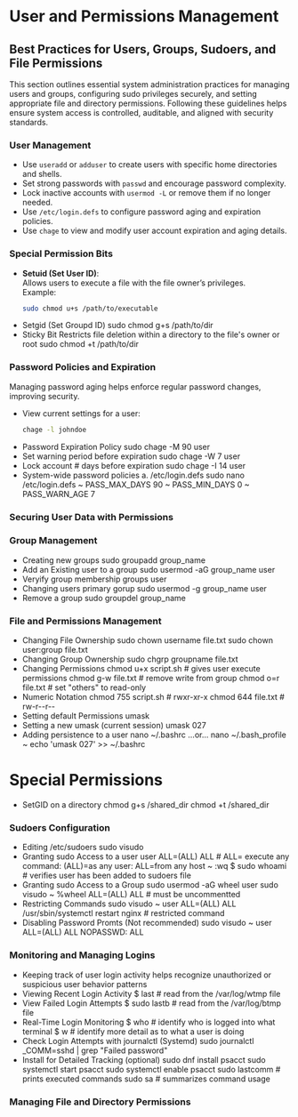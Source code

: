 # User and Permissions Management

## Best Practices for Users, Groups, Sudoers, and File Permissions

This section outlines essential system administration practices for managing users and groups, configuring sudo privileges securely, and setting appropriate file and directory permissions. Following these guidelines helps ensure system access is controlled, auditable, and aligned with security standards.

### User Management

- Use `useradd` or `adduser` to create users with specific home directories and shells.
- Set strong passwords with `passwd` and encourage password complexity.
- Lock inactive accounts with `usermod -L` or remove them if no longer needed.
- Use `/etc/login.defs` to configure password aging and expiration policies.
- Use `chage` to view and modify user account expiration and aging details.

### Special Permission Bits

- **Setuid (Set User ID)**:  
  Allows users to execute a file with the file owner’s privileges.  
  Example:  
  ```bash
  sudo chmod u+s /path/to/executable
- Setgid (Set Groupd ID)
 sudo chmod g+s /path/to/dir
- Sticky Bit
Restricts file deletion within a directory to the file's owner or root
sudo chmod +t /path/to/dir


### Password Policies and Expiration

Managing password aging helps enforce regular password changes, improving security.

- View current settings for a user:
  ```bash
  chage -l johndoe
- Password Expiration Policy
sudo chage -M 90 user
- Set warning period before   expiration
sudo chage -W 7 user
- Lock account # days before expiration
sudo chage -I 14 user
- System-wide password policies
  a. /etc/login.defs
sudo nano /etc/login.defs
~ PASS_MAX_DAYS 90
~ PASS_MIN_DAYS 0
~ PASS_WARN_AGE 7



### Securing User Data with Permissions


### Group Management ###
- Creating new groups
sudo groupadd group_name
- Add an Existing user to a group
sudo usermod -aG group_name user
- Veryify group membership
groups user
- Changing users primary gorup
sudo usermod -g group_name user
- Remove a group
sudo groupdel group_name



### File and Permissions Management ###
- Changing File Ownership
sudo chown username file.txt
sudo chown user:group file.txt
- Changing Group Ownership
sudo chgrp groupname file.txt
- Changing Permissions
chmod u+x script.sh	# gives user execute permissions
chmod g-w file.txt	# remove write from group
chmod o=r file.txt	# set "others" to read-only
- Numeric Notation
chmod 755 script.sh	# rwxr-xr-x
chmod 644 file.txt	# rw-r--r--
- Setting default Permissions
umask
- Setting a new umask (current session)
umask 027
- Adding persistence to a user 
nano ~/.bashrc 
...or...
nano ~/.bash_profile
~ echo 'umask 027' >> ~/.bashrc


# Special Permissions
- SetGID on a directory
chmod g+s /shared_dir
chmod +t /shared_dir


### Sudoers Configuration ###
- Editing /etc/sudoers
sudo visudo
- Granting sudo Access to a user
user ALL=(ALL) ALL	# ALL= execute any command: (ALL)=as any user: ALL=from any host
~ :wq 
$ sudo whoami		# verifies user has been added to sudoers file
- Granting sudo Access to a Group
sudo usermod -aG wheel user
sudo visudo 
~ %wheel ALL=(ALL) ALL		# must be uncommentted 
- Restricting Commands
sudo visudo 
~ user ALL=(ALL) ALL /usr/sbin/systemctl restart nginx	# restricted command
- Disabling Password Promts (Not recommended)
sudo visudo
~ user ALL=(ALL) ALL NOPASSWD: ALL



### Monitoring and Managing Logins
- Keeping track of user login activity helps recognize unauthorized or suspicious user behavior patterns
- Viewing Recent Login Activity
$ last			# read from the /var/log/wtmp file
- View Failed Login Attempts
$ sudo lastb		# read from the /var/log/btmp file
- Real-Time Login Monitoring
$ who			# identify who is logged into what terminal
$ w			# identify more detail as to what a user is doing
- Check Login Attempts with journalctl (Systemd)
sudo journalctl _COMM=sshd | grep "Failed password"
- Install <acct> for Detailed Tracking (optional)
sudo dnf install psacct
sudo systemctl start psacct
sudo systemctl enable psacct
sudo lastcomm		# prints executed commands
sudo sa			# summarizes command usage


### Managing File and Directory Permissions
